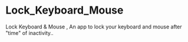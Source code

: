 # Lock_Keyboard_Mouse
Lock Keyboard &amp; Mouse , An app to lock your keyboard and mouse after "time" of inactivity..

